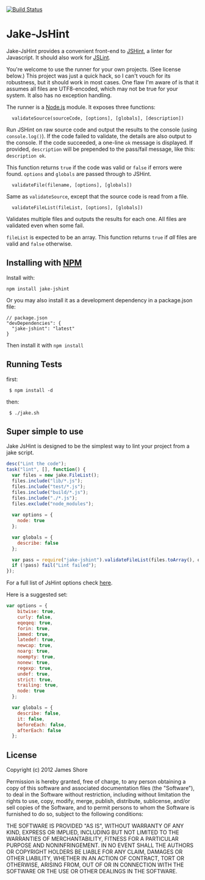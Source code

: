 [![Build Status](https://travis-ci.org/NotMyself/jake-jshint.png)](https://travis-ci.org/NotMyself/jake-jshint)
# Jake-JsHint

Jake-JsHint provides a convenient front-end to [JSHint](http://www.jshint.com), a linter for Javascript. It should also work for [JSLint](http://www.jslint.com/). 

You're welcome to use the runner for your own projects. (See license below.) This project was just a quick hack, so I can't vouch for its robustness, but it should work in most cases. One flaw I'm aware of is that it assumes all files are UTF8-encoded, which may not be true for your system. It also has no exception handling.

The runner is a [Node.js](http://nodejs.org/) module. It exposes three functions:

      validateSource(sourceCode, [options], [globals], [description])
   
Run JSHint on raw source code and output the results to the console (using `console.log()`). If the code failed to validate, the details are also output to the console. If the code succeeded, a one-line `ok` message is displayed. If provided, `description` will be prepended to the pass/fail message, like this: `description ok`.

This function returns `true` if the code was valid or `false` if errors were found. `options` and `globals` are passed through to JSHint.

      validateFile(filename, [options], [globals])
   
Same as `validateSource`, except that the source code is read from a file.

      validateFileList(fileList, [options], [globals])
  
Validates multiple files and outputs the results for each one. All files are validated even when some fail.

`fileList` is expected to be an array. This function returns `true` if *all* files are valid and `false` otherwise.

## Installing with [NPM](http://npmjs.org/)

Install with:

    npm install jake-jshint

Or you may also install it as a development dependency in a package.json file:

    // package.json
    "devDependencies": {
      "jake-jshint": "latest"
    }

Then install it with `npm install`

## Running Tests

first:
     
     $ npm install -d
then:
     
     $ ./jake.sh

## Super simple to use

Jake JsHint is designed to be the simplest way to lint your project from a jake script.

```javascript
desc("Lint the code");
task("lint", [], function() {
  var files = new jake.FileList();
  files.include("lib/*.js");
  files.include("test/*.js");
  files.include("build/*.js");
  files.include("./*.js");
  files.exclude("node_modules");
  
  var options = {
    node: true
  };

  var globals = {
    describe: false
  };

  var pass = require("jake-jshint").validateFileList(files.toArray(), options, globals);
  if (!pass) fail("Lint failed");
});
```
For a full list of JsHint options check [here](http://www.jshint.com/docs/). 

Here is a suggested set:

```javascript
var options = {
    bitwise: true,
    curly: false,
    eqeqeq: true,
    forin: true,
    immed: true,
    latedef: true,
    newcap: true,
    noarg: true,
    noempty: true,
    nonew: true,
    regexp: true,
    undef: true,
    strict: true,
    trailing: true,
    node: true
  };

  var globals = {
    describe: false,
    it: false,
    beforeEach: false,
    afterEach: false
  };
```

License
-------
Copyright (c) 2012 James Shore

Permission is hereby granted, free of charge, to any person obtaining a copy of this software and associated documentation files (the "Software"), to deal in the Software without restriction, including without limitation the rights to use, copy, modify, merge, publish, distribute, sublicense, and/or sell copies of the Software, and to permit persons to whom the Software is furnished to do so, subject to the following conditions:

THE SOFTWARE IS PROVIDED "AS IS", WITHOUT WARRANTY OF ANY KIND, EXPRESS OR IMPLIED, INCLUDING BUT NOT LIMITED TO THE WARRANTIES OF MERCHANTABILITY, FITNESS FOR A PARTICULAR PURPOSE AND NONINFRINGEMENT. IN NO EVENT SHALL THE AUTHORS OR COPYRIGHT HOLDERS BE LIABLE FOR ANY CLAIM, DAMAGES OR OTHER LIABILITY, WHETHER IN AN ACTION OF CONTRACT, TORT OR OTHERWISE, ARISING FROM, OUT OF OR IN CONNECTION WITH THE SOFTWARE OR THE USE OR OTHER DEALINGS IN THE SOFTWARE.
